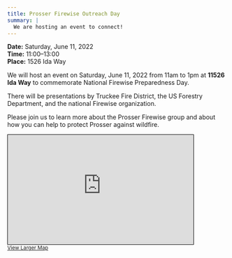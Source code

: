 ```yaml
---
title: Prosser Firewise Outreach Day
summary: |
  We are hosting an event to connect!
---
```


**Date:** Saturday, June 11, 2022<br/>
**Time:** 11:00–13:00<br/>
**Place:** 1526 Ida Way<br/>

We will host an event on Saturday, June 11, 2022 from 11am to 1pm at **11526 Ida Way** to commemorate National Firewise Preparedness
Day.

There will be presentations by Truckee
Fire District, the US Forestry Department, and the national Firewise organization.

Please join us to learn more about the Prosser Firewise group and about how
you can help to protect Prosser against wildfire.


<iframe width="425" height="250" frameborder="0" scrolling="no" marginheight="0" marginwidth="0" src="https://www.openstreetmap.org/export/embed.html?bbox=-120.1639074138092%2C39.35932982333835%2C-120.16003162178266%2C39.36117551735806&amp;layer=mapnik&amp;marker=39.36025267644429%2C-120.16196951779591" style="border: 1px solid black"></iframe><br/><small><a href="https://www.openstreetmap.org/?mlat=39.36025&amp;mlon=-120.16197#map=19/39.36025/-120.16197&amp;layers=N">View Larger Map</a></small>
